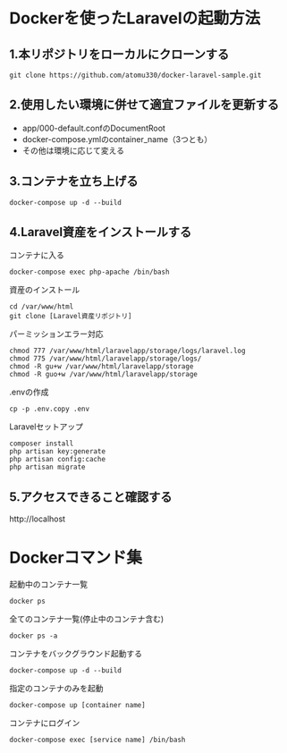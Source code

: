 # Dockerを使ったLaravelの起動方法

## 1.本リポジトリをローカルにクローンする
```
git clone https://github.com/atomu330/docker-laravel-sample.git
```

## 2.使用したい環境に併せて適宜ファイルを更新する

 - app/000-default.confのDocumentRoot
 - docker-compose.ymlのcontainer_name（3つとも）
 - その他は環境に応じて変える

## 3.コンテナを立ち上げる
```
docker-compose up -d --build
```

## 4.Laravel資産をインストールする

コンテナに入る


```
docker-compose exec php-apache /bin/bash
```


資産のインストール

```
cd /var/www/html
git clone [Laravel資産リポジトリ]
```

パーミッションエラー対応

```
chmod 777 /var/www/html/laravelapp/storage/logs/laravel.log
chmod 775 /var/www/html/laravelapp/storage/logs/
chmod -R gu+w /var/www/html/laravelapp/storage
chmod -R guo+w /var/www/html/laravelapp/storage
```

.envの作成

```
cp -p .env.copy .env
```

Laravelセットアップ


```
composer install
php artisan key:generate
php artisan config:cache
php artisan migrate
```

## 5.アクセスできること確認する

http://localhost


# Dockerコマンド集

起動中のコンテナ一覧

```
docker ps 
```

全てのコンテナ一覧(停止中のコンテナ含む)

```
docker ps -a
```

コンテナをバックグラウンド起動する

```
docker-compose up -d --build
```

指定のコンテナのみを起動

```
docker-compose up [container name]
```

コンテナにログイン

```
docker-compose exec [service name] /bin/bash
```
